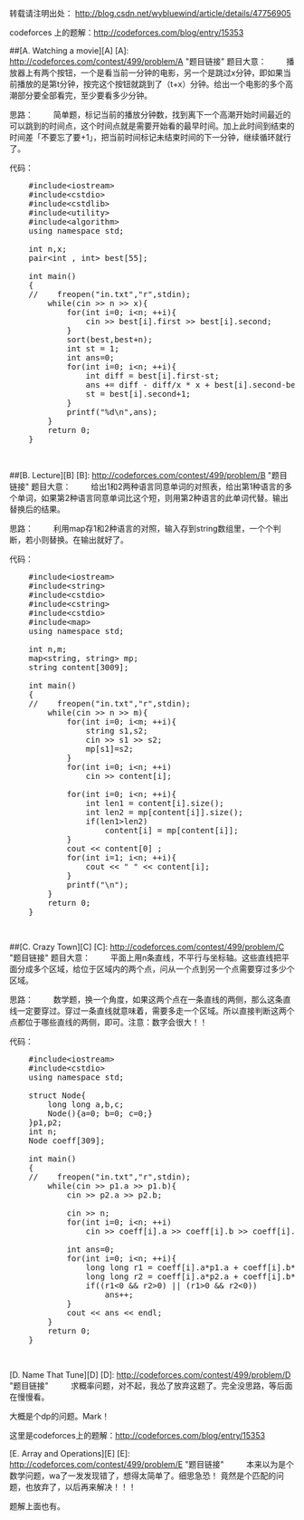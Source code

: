 转载请注明出处： 
http://blog.csdn.net/wybluewind/article/details/47756905

codeforces 上的题解：http://codeforces.com/blog/entry/15353
<br/>

##[A. Watching a movie][A]
[A]: http://codeforces.com/contest/499/problem/A "题目链接"
题目大意：
&nbsp;&nbsp;&nbsp;&nbsp;&nbsp;&nbsp;&nbsp;&nbsp;播放器上有两个按钮，一个是看当前一分钟的电影，另一个是跳过x分钟，即如果当前播放的是第t分钟，按完这个按钮就跳到了（t+x）分钟。给出一个电影的多个高潮部分要全部看完，至少要看多少分钟。

思路：
&nbsp;&nbsp;&nbsp;&nbsp;&nbsp;&nbsp;&nbsp;&nbsp;简单题，标记当前的播放分钟数，找到离下一个高潮开始时间最近的可以跳到的时间点，这个时间点就是需要开始看的最早时间。加上此时间到结束的时间差「不要忘了要+1」，把当前时间标记未结束时间的下一分钟，继续循环就行了。

代码：
<pre name="code" class="cpp">
	#include&lt;iostream&gt;
	#include&lt;cstdio&gt;
	#include&lt;cstdlib&gt;
	#include&lt;utility&gt;
	#include&lt;algorithm&gt;
	using namespace std;
	
	int n,x;
	pair&lt;int , int&gt; best[55];
	
	int main()
	{
	//    freopen(&quot;in.txt&quot;,&quot;r&quot;,stdin);
	    while(cin &gt;&gt; n &gt;&gt; x){
	        for(int i=0; i&lt;n; ++i){
	            cin &gt;&gt; best[i].first &gt;&gt; best[i].second;
	        }
	        sort(best,best+n);
	        int st = 1;
	        int ans=0;
	        for(int i=0; i&lt;n; ++i){
	            int diff = best[i].first-st;
	            ans += diff - diff/x * x + best[i].second-best[i].first+1;
	            st = best[i].second+1;
	        }
	        printf(&quot;%d\n&quot;,ans);
	    }
	    return 0;
	}
</pre>
<br/>

##[B. Lecture][B]
[B]: http://codeforces.com/contest/499/problem/B "题目链接"
题目大意：
&nbsp;&nbsp;&nbsp;&nbsp;&nbsp;&nbsp;&nbsp;&nbsp;给出1和2两种语言同意单词的对照表，给出第1种语言的多个单词，如果第2种语言同意单词比这个短，则用第2种语言的此单词代替。输出替换后的结果。

思路：
&nbsp;&nbsp;&nbsp;&nbsp;&nbsp;&nbsp;&nbsp;&nbsp;利用map存1和2种语言的对照，输入存到string数组里，一个个判断，若小则替换。在输出就好了。

代码：
<pre name="code" class="cpp">
	#include&lt;iostream&gt;
	#include&lt;string&gt;
	#include&lt;cstdio&gt;
	#include&lt;cstring&gt;
	#include&lt;cstdio&gt;
	#include&lt;map&gt;
	using namespace std;
	
	int n,m;
	map&lt;string, string&gt; mp;
	string content[3009];
	
	int main()
	{
	//    freopen(&quot;in.txt&quot;,&quot;r&quot;,stdin);
	    while(cin &gt;&gt; n &gt;&gt; m){
	        for(int i=0; i&lt;m; ++i){
	            string s1,s2;
	            cin &gt;&gt; s1 &gt;&gt; s2;
	            mp[s1]=s2;
	        }
	        for(int i=0; i&lt;n; ++i)
	            cin &gt;&gt; content[i];
	
	        for(int i=0; i&lt;n; ++i){
	            int len1 = content[i].size();
	            int len2 = mp[content[i]].size();
	            if(len1&gt;len2)
	                content[i] = mp[content[i]];
	        }
	        cout &lt;&lt; content[0] ;
	        for(int i=1; i&lt;n; ++i){
	            cout &lt;&lt; &quot; &quot; &lt;&lt; content[i];
	        }
	        printf(&quot;\n&quot;);
	    }
	    return 0;
	}
</pre>
<br />


##[C. Crazy Town][C]
[C]: http://codeforces.com/contest/499/problem/C "题目链接"
题目大意：
&nbsp;&nbsp;&nbsp;&nbsp;&nbsp;&nbsp;&nbsp;&nbsp;平面上用n条直线，不平行与坐标轴。这些直线把平面分成多个区域，给位于区域内的两个点，问从一个点到另一个点需要穿过多少个区域。

思路：
&nbsp;&nbsp;&nbsp;&nbsp;&nbsp;&nbsp;&nbsp;&nbsp;数学题，换一个角度，如果这两个点在一条直线的两侧，那么这条直线一定要穿过。穿过一条直线就意味着，需要多走一个区域。所以直接判断这两个点都位于哪些直线的两侧，即可。注意：数字会很大！！

代码：
<pre name="code" class="cpp">
	#include&lt;iostream&gt;
	#include&lt;cstdio&gt;
	using namespace std;
	
	struct Node{
	    long long a,b,c;
	    Node(){a=0; b=0; c=0;}
	}p1,p2;
	int n;
	Node coeff[309];
	
	int main()
	{
	//    freopen(&quot;in.txt&quot;,&quot;r&quot;,stdin);
	    while(cin &gt;&gt; p1.a &gt;&gt; p1.b){
	        cin &gt;&gt; p2.a &gt;&gt; p2.b;
	
	        cin &gt;&gt; n;
	        for(int i=0; i&lt;n; ++i)
	            cin &gt;&gt; coeff[i].a &gt;&gt; coeff[i].b &gt;&gt; coeff[i].c;
	
	        int ans=0;
	        for(int i=0; i&lt;n; ++i){
	            long long r1 = coeff[i].a*p1.a + coeff[i].b*p1.b + coeff[i].c;
	            long long r2 = coeff[i].a*p2.a + coeff[i].b*p2.b + coeff[i].c;
	            if((r1&lt;0 &amp;&amp; r2&gt;0) || (r1&gt;0 &amp;&amp; r2&lt;0))
	                ans++;
	        }
	        cout &lt;&lt; ans &lt;&lt; endl;
	    }
	    return 0;
	}
</pre>
<br />

[D. Name That Tune][D]
[D]: http://codeforces.com/contest/499/problem/D "题目链接"
&nbsp;&nbsp;&nbsp;&nbsp;&nbsp;&nbsp;&nbsp;&nbsp; 求概率问题，对不起，我怂了放弃这题了。完全没思路，等后面在慢慢看。

大概是个dp的问题。Mark！

这里是codeforces上的题解：http://codeforces.com/blog/entry/15353
<br/>

[E. Array and Operations][E]
[E]: http://codeforces.com/contest/499/problem/E "题目链接"
&nbsp;&nbsp;&nbsp;&nbsp;&nbsp;&nbsp;&nbsp;&nbsp; 本来以为是个数学问题，wa了一发发现错了，想得太简单了。细思急恐！ 竟然是个匹配的问题，也放弃了，以后再来解决！！！

题解上面也有。
